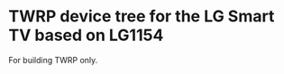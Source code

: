 TWRP device tree for the LG Smart TV based on LG1154
========================================================

For building TWRP only.
